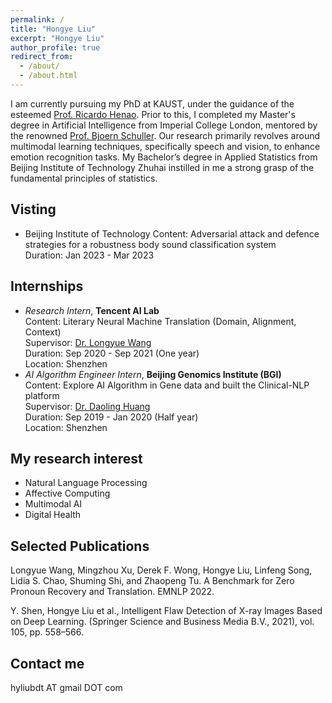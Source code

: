 ```yaml
---
permalink: /
title: "Hongye Liu"
excerpt: "Hongye Liu"
author_profile: true
redirect_from: 
  - /about/
  - /about.html
---
```


I am currently pursuing my PhD at KAUST, under the guidance of the esteemed [Prof. Ricardo Henao](http://rhenaog.github.io/). Prior to this, I completed my Master's degree in Artificial Intelligence from Imperial College London, mentored by the renowned [Prof. Bjoern Schuller](http://www.schuller.one/). Our research primarily revolves around multimodal learning techniques, specifically speech and vision, to enhance emotion recognition tasks. My Bachelor’s degree in Applied Statistics from Beijing Institute of Technology Zhuhai instilled in me a strong grasp of the fundamental principles of statistics.


## Visting

- Beijing Institute of Technology
  Content: Adversarial attack and defence strategies for a robustness body sound classification system \
  Duration: Jan 2023 - Mar 2023 


## Internships
- *Research Intern*, **Tencent AI Lab** \
  Content: Literary Neural Machine Translation (Domain, Alignment, Context) \
  Supervisor: [Dr. Longyue Wang](http://www.longyuewang.com/)\
  Duration: Sep 2020 - Sep 2021 (One year)\
  Location: Shenzhen
- *AI Algorithm Engineer Intern*, **Beijing Genomics Institute (BGI)** \
  Content: Explore AI Algorithm in Gene data and built the Clinical-NLP platform \
  Supervisor: [Dr. Daoling Huang](https://scholar.google.com/citations?user=4Y4DcQkAAAAJ&hl=en) \
  Duration: Sep 2019 - Jan 2020 (Half year)\
  Location: Shenzhen

## My research interest
*  Natural Language Processing
*  Affective Computing
*  Multimodal AI
*  Digital Health

## Selected Publications
Longyue Wang, Mingzhou Xu, Derek F. Wong, Hongye Liu, Linfeng Song, Lidia S. Chao, Shuming Shi, and Zhaopeng 
Tu. A Benchmark for Zero Pronoun Recovery and Translation. EMNLP 2022.

Y. Shen, Hongye Liu et al., Intelligent Flaw Detection of X-ray Images Based on Deep Learning. (Springer Science and Business Media B.V., 2021), vol. 105, pp. 558–566.

## Contact me
hyliubdt AT gmail DOT com

